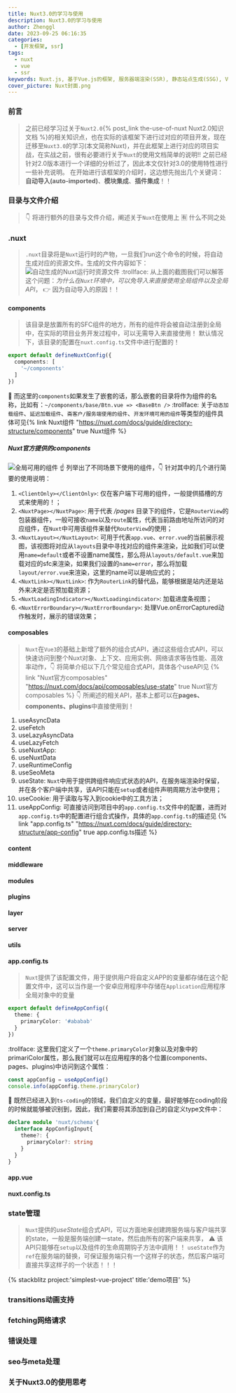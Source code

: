 ```yaml
---
title: Nuxt3.0的学习与使用
description: Nuxt3.0的学习与使用
author: Zhenggl
date: 2023-09-25 06:16:35
categories:
  - [开发框架, ssr]
tags:
  - nuxt
  - vue
  - ssr
keywords: Nuxt.js, 基于Vue.js的框架, 服务器端渲染(SSR), 静态站点生成(SSG), Vue3支持, 插件系统改进, SEO优化
cover_picture: Nuxt封面.png
---
```


### 前言
> 之前已经学习过关于`Nuxt2.0`{% post_link the-use-of-nuxt Nuxt2.0知识文档 %}的相关知识点，也在实际的该框架下进行过对应的项目开发，现在迁移至`Nuxt3.0`的学习(本文简称Nuxt)，并在此框架上进行对应的项目实战，在实战之前，很有必要进行关于`Nuxt`的使用文档简单的说明!!
> 之前已经针对2.0版本进行一个详细的分析过了，因此本文仅针对3.0的使用特性进行一些补充说明。
> 在开始进行该框架的介绍时，这边想先抛出几个关键词：**自动导入(auto-imported)**、**模块集成**、**插件集成**！！

### 目录与文件介绍
> :point_down: 将进行额外的目录与文件介绍，阐述关于`Nuxt`在使用上 :u6709: 什么不同之处

### .nuxt
> `.nuxt`目录将是`Nuxt`运行时的产物，一旦我们run这个命令的时候，将自动生成对应的资源文件。生成的文件内容如下：
![自动生成的Nuxt运行时资源文件](自动生成的Nuxt运行时资源文件.png)
:trollface: 从上面的截图我们可以解答这个问题：*为什么在`Nuxt`环境中，可以免导入来直接使用全局组件以及全局API*， :point_right: 因为自动导入的原因！！

#### components
> 该目录是放置所有的SFC组件的地方，所有的组件将会被自动注册到全局中，在实际的项目业务开发过程中，可以无需导入来直接使用！
> 默认情况下，该目录的配置在`nuxt.config.ts`文件中进行配置的！
```typescript
export default defineNuxtConfig({
  components: [
    '~/components'
  ]
})
```
:stars: 而这里的`components`如果发生了嵌套的话，那么嵌套的目录将作为组件的名称，比如有：`~/components/base/Btn.vue => <BaseBtn />`
:trollface: 关于`动态加载组件`、`延迟加载组件`、`斋客户/服务端使用的组件`、`开发环境可用的组件`等类型的组件具体可见{% link Nuxt组件 "https://nuxt.com/docs/guide/directory-structure/components" true Nuxt组件 %}

##### Nuxt官方提供的components
![全局可用的组件](全局可用的组件.png)
:point_up:  列举出了不同场景下使用的组件，:point_down: 针对其中的几个进行简要的使用说明：
1. `<ClientOnly></ClientOnly>`: 仅在客户端下可用的组件，一般提供插槽的方式来使用的！；
2. `<NuxtPage></NuxtPage>`: 用于代表 */pages* 目录下的组件，它是`RouterView`的包装器组件，一般可接收`name`以及`route`属性，代表当前路由地址所访问的对应组件，在`Nuxt`中可用该组件来替代`RouterView`的使用；
3. `<NuxtLayout></NuxtLayout>`: 可用于代表`app.vue`、`error.vue`的当前展示视图，该视图将对应从`layouts`目录中寻找对应的组件来渲染，比如我们可以使用`name=default`或者不设置name属性，那么将从`layouts/default.vue`来加载对应的sfc来渲染，如果我们设置的`name=error`，那么将加载`layout/error.vue`来渲染，这里的name可以是响应式的；
4. `<NuxtLink></NuxtLink>`: 作为`RouterLink`的替代品，能够根据是站内还是站外来决定是否预加载资源；
5. `<NuxtLoadingIndicator></NuxtLoadingindicator>`: 加载进度条视图；
6. `<NuxtErrorBoundary></NuxtErrorBoundary>`: 处理Vue.onErrorCaptured动作触发时，展示的错误效果；

#### composables
> `Nuxt`在`Vue3`的基础上新增了额外的组合式API，通过这些组合式API，可以快速访问到整个Nuxt对象、上下文、应用实例、网络请求等告性能、高效率动作，:point_down: 将简单介绍以下几个常见组合式API，具体各个useAPI见 {% link "Nuxt官方composables" "https://nuxt.com/docs/api/composables/use-state" true Nuxt官方composables %}
> :point_down: 所阐述的相关API，基本上都可以在**pages、components、plugins**中直接使用到！
1. useAsyncData
2. useFetch
3. useLazyAsyncData
4. useLazyFetch
5. useNuxtApp: 
6. useNuxtData
7. useRuntimeConfig
8. useSeoMeta
9. useState: `Nuxt`中用于提供跨组件响应式状态的API，在服务端渲染时保留，并在各个客户端中共享，该API只能在`setup`或者组件声明周期方法中使用；
10. useCookie: 用于读取与写入到cookie中的工具方法；
11. useAppConfig: 可直接访问到项目中的`app.config.ts`文件中的配置，进而对`app.config.ts`中的配置进行组合式操作，具体的`app.config.ts`的描述见 {% link "app.config.ts" "https://nuxt.com/docs/guide/directory-structure/app-config" true app.config.ts描述 %}

#### content


#### middleware

#### modules

#### plugins

#### layer

#### server

#### utils

#### app.config.ts
> `Nuxt`提供了该配置文件，用于提供用户将自定义APP的变量都存储在这个配置文件中，这可以当作是一个安卓应用程序中存储在`Application`应用程序全局对象中的变量
```typescript
export default defineAppConfig({
  theme: {
    primaryColor: '#ababab'
  }
})
```
:trollface: 这里我们定义了一个`theme.primaryColor`对象以及对象中的primariColor属性，那么我们就可以在应用程序的各个位置(components、pages、plugins)中访问到这个属性：
```typescript
const appConfig = useAppConfig()
console.info(appConfig.theme.primaryColor)
```
:stars: 既然已经进入到`ts-coding`的领域，我们自定义的变量，最好能够在coding阶段的时候就能够被识别到，因此，我们需要将其添加到自己的自定义type文件中：
```typescript
declare module 'nuxt/schema'{
  interface AppConfigInput{
    theme?: {
      primaryColor?: string
    }
  }
}
```
#### app.vue

#### nuxt.config.ts

### state管理
> `Nuxt`提供的*useState*组合式API，可以方面地来创建跨服务端与客户端共享的state，一般是服务端创建一state，然后由所有的客户端来共享， :warning: 该API只能够在`setup`以及组件的生命周期钩子方法中调用！！
> `useState`作为`ref`在服务端的替换，可保证服务端只有一个这样子的状态，然后客户端可直接共享这样子的一个状态！！！

{% stackblitz project:'simplest-vue-project' title:'demo项目' %}

### transitions动画支持

### fetching网络请求

### 错误处理

### seo与meta处理

### 关于Nuxt3.0的使用思考